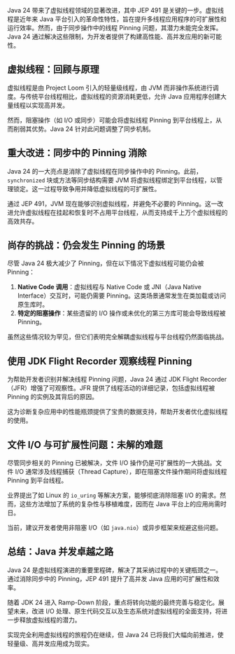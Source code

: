 Java 24 带来了虚拟线程领域的显著改进，其中 JEP 491 是关键的一步。虚拟线程是近年来 Java 平台引入的革命性特性，旨在提升多线程应用程序的可扩展性和运行效率。然而，由于同步操作中的线程 Pinning 问题，其潜力未能完全发挥。Java 24 通过解决这些限制，为开发者提供了构建高性能、高并发应用的新可能性。

## **虚拟线程：回顾与原理**

虚拟线程是由 Project Loom 引入的轻量级线程，由 JVM 而非操作系统进行调度。与传统平台线程相比，虚拟线程的资源消耗更低，允许 Java 应用程序创建大量线程以实现高并发。

然而，阻塞操作（如 I/O 或同步）可能会将虚拟线程 Pinning 到平台线程上，从而削弱其优势。Java 24 针对此问题调整了同步机制。

## **重大改进：同步中的 Pinning 消除**

Java 24 的一大亮点是消除了虚拟线程在同步操作中的 Pinning。此前，`synchronized` 块或方法等同步结构需要 JVM 将虚拟线程绑定到平台线程，以管理锁定。这一过程导致争用并降低虚拟线程的可扩展性。

通过 JEP 491，JVM 现在能够识别虚拟线程，并避免不必要的 Pinning。这一改进允许虚拟线程在挂起和恢复时不占用平台线程，从而支持成千上万个虚拟线程的高效共存。

## **尚存的挑战：仍会发生 Pinning 的场景**

尽管 Java 24 极大减少了 Pinning，但在以下情况下虚拟线程可能仍会被 Pinning：

1. **Native Code 调用**：虚拟线程与 Native Code 或 JNI（Java Native Interface）交互时，可能仍需要 Pinning。这类场景通常发生在类加载或访问原生库时。
2. **特定的阻塞操作**：某些遗留的 I/O 操作或未优化的第三方库可能会导致线程被 Pinning。

虽然这些情况较为罕见，但它们表明完全解耦虚拟线程与平台线程仍然面临挑战。

## **使用 JDK Flight Recorder 观察线程 Pinning**

为帮助开发者识别并解决线程 Pinning 问题，Java 24 通过 JDK Flight Recorder（JFR）增强了可观察性。JFR 提供了线程活动的详细记录，包括虚拟线程被 Pinning 的实例及其背后的原因。

这为诊断复杂应用中的性能瓶颈提供了宝贵的数据支持，帮助开发者优化虚拟线程的使用。

## **文件 I/O 与可扩展性问题：未解的难题**

尽管同步相关的 Pinning 已被解决，文件 I/O 操作仍是可扩展性的一大挑战。文件 I/O 通常涉及线程捕获（Thread Capture），即在阻塞文件操作期间将虚拟线程 Pinning 到平台线程。

业界提出了如 Linux 的 `io_uring` 等解决方案，能够彻底消除阻塞 I/O 的需求。然而，这些方法增加了系统的复杂性与移植难度，因而在 Java 平台上的应用尚需时日。

当前，建议开发者使用非阻塞 I/O（如 `java.nio`）或异步框架来规避这些问题。
## **总结：Java 并发卓越之路**

Java 24 是虚拟线程演进的重要里程碑，解决了其采纳过程中的关键瓶颈之一。通过消除同步中的 Pinning，JEP 491 提升了高并发 Java 应用的可扩展性和效率。

随着 JDK 24 进入 Ramp-Down 阶段，重点将转向功能的最终完善与稳定化。展望未来，改进 I/O 处理、原生代码交互以及生态系统对虚拟线程的全面支持，将进一步释放虚拟线程的潜力。

实现完全利用虚拟线程的旅程仍在继续，但 Java 24 已将我们大幅向前推进，使轻量级、高并发应用成为现实。